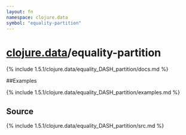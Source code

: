 ```yaml
---
layout: fn
namespace: clojure.data
symbol: "equality-partition"
---
```


# [clojure.data](../)/equality-partition

{% include 1.5.1/clojure.data/equality_DASH_partition/docs.md %}

##Examples

{% include 1.5.1/clojure.data/equality_DASH_partition/examples.md %}
## Source
{% include 1.5.1/clojure.data/equality_DASH_partition/src.md %}

